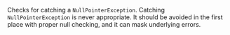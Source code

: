 
Checks for catching a `NullPointerException`. Catching `NullPointerException` is never
appropriate. It should be avoided in the first place with proper null checking, and it can mask underlying errors.
